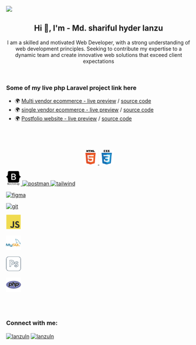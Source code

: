 ![](https://media.licdn.com/dms/image/D4D16AQHMH3uouvBOUQ/profile-displaybackgroundimage-shrink_350_1400/0/1702845766157?e=1709769600&v=beta&t=tEyXD_hzl8EbxYlTRzU9NoR7piEPYATzv9_bx5iVjVo)

<h2 align="center">Hi 👋, I'm - Md. shariful hyder lanzu</h2>
<p align="center">I am a skilled and motivated Web Developer, with a strong understanding of web development principles. Seeking to contribute my expertise to a dynamic team and create innovative web solutions that exceed client expectations</p>



 <br>
<h3 align="left">Some of my live php Laravel project link here</h3>

- 🌍 [Multi vendor ecommerce - live preview](http://easyshopping.lanzu.info)  /   [source code](https://github.com/lanzuln/multi-vendor-ecommerce)
- 🌍 [single vendor ecommerce - live preview](http://singlevendor.lanzu.info)  /   [source code](https://github.com/lanzuln/Single-vendor-ecom)
- 🌍 [Postfolio website - live preview](https://portfolio.homekitchening.com)  /   [source code](https://github.com/lanzuln/portfolio-laravel)




 <br>
  <br>
  
<h3 align="center"></h3>
<p align="center"> 
  <a href="https://www.w3.org/html/" target="_blank" rel="noreferrer"> <img src="https://raw.githubusercontent.com/devicons/devicon/master/icons/html5/html5-original-wordmark.svg" alt="html5" width="40" height="40"/> </a>
   <a href="https://www.w3schools.com/css/" target="_blank" rel="noreferrer"> <img src="https://raw.githubusercontent.com/devicons/devicon/master/icons/css3/css3-original-wordmark.svg" alt="css3" width="40" height="40"/> </a>
 
 <a href="https://getbootstrap.com" target="_blank" rel="noreferrer"> <img src="https://raw.githubusercontent.com/devicons/devicon/master/icons/bootstrap/bootstrap-plain-wordmark.svg" alt="bootstrap" width="40" height="40"/> </a>
  <a href="https://postman.com" target="_blank" rel="noreferrer"> <img src="https://www.vectorlogo.zone/logos/getpostman/getpostman-icon.svg" alt="postman" width="40" height="40"/> </a> <a href="https://tailwindcss.com/" target="_blank" rel="noreferrer"> <img src="https://www.vectorlogo.zone/logos/tailwindcss/tailwindcss-icon.svg" alt="tailwind" width="40" height="40"/> </a> 
 

 <a href="https://www.figma.com/" target="_blank" rel="noreferrer"> <img src="https://www.vectorlogo.zone/logos/figma/figma-icon.svg" alt="figma" width="40" height="40"/> </a>
 
 <a href="https://git-scm.com/" target="_blank" rel="noreferrer"> <img src="https://www.vectorlogo.zone/logos/git-scm/git-scm-icon.svg" alt="git" width="40" height="40"/> </a>
 

 <a href="https://developer.mozilla.org/en-US/docs/Web/JavaScript" target="_blank" rel="noreferrer"> <img src="https://raw.githubusercontent.com/devicons/devicon/master/icons/javascript/javascript-original.svg" alt="javascript" width="40" height="40"/> </a>
 
 <a href="https://www.mysql.com/" target="_blank" rel="noreferrer"> <img src="https://raw.githubusercontent.com/devicons/devicon/master/icons/mysql/mysql-original-wordmark.svg" alt="mysql" width="40" height="40"/> </a>
 
 <a href="https://www.photoshop.com/en" target="_blank" rel="noreferrer"> <img src="https://raw.githubusercontent.com/devicons/devicon/master/icons/photoshop/photoshop-line.svg" alt="photoshop" width="40" height="40"/> </a>
 
 <a href="https://www.php.net" target="_blank" rel="noreferrer"> <img src="https://raw.githubusercontent.com/devicons/devicon/master/icons/php/php-original.svg" alt="php" width="40" height="40"/> </a>
 

 
</p>

 <br>
  <br>
<h3 align="left">Connect with me:</h3>
<p align="left">
<a href="https://twitter.com/lanzuln" target="blank"><img align="center" src="https://raw.githubusercontent.com/rahuldkjain/github-profile-readme-generator/master/src/images/icons/Social/twitter.svg" alt="lanzuln" height="30" width="40" /></a>
<a href="https://linkedin.com/in/lanzuln" target="blank"><img align="center" src="https://raw.githubusercontent.com/rahuldkjain/github-profile-readme-generator/master/src/images/icons/Social/linked-in-alt.svg" alt="lanzuln" height="30" width="40" /></a>
</p>
